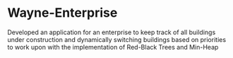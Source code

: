 # Wayne-Enterprise
Developed an application for an enterprise to keep track of all buildings under construction and dynamically switching buildings based on priorities to work upon with the implementation of Red-Black Trees and Min-Heap

